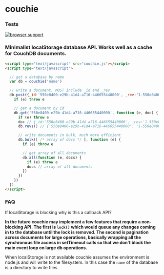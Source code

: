 # couchie

### Tests

[![browser support](https://ci.testling.com/mikeal/couchie.png)](https://ci.testling.com/mikeal/couchie)

### Minimalist localStorage database API. Works well as a cache for CouchDB documents.

```html
<script type="text/javascript" src="couchie.js"></script>
<script type="text/javascript">

  // get a database by name
  var db = couchie('name')

  // write a document, MUST include _id and _rev
  db.post({_id:'550e8400-e29b-41d4-a716-446655440000', _rev:'1-550e8400', data:'test'}, function (e) {
    if (e) throw e

    // get a document by id
    db.get('550e8400-e29b-41d4-a716-446655440000', function (e, doc) {
      if (e) throw e
      doc // {_id:'550e8400-e29b-41d4-a716-446655440000', _rev:'1-550e8400', data:'test'}
      db.revs() // {'550e8400-e29b-41d4-a716-446655440000': '1-550e8400'}

      // write documents in bulk, much more efficient
      db.bulk([ /* array of docs */ ], function (e) {
        if (e) throw e

        // get array of all documents
        db.all(function (e, docs) {
          if (e) throw e
          docs // array of all documents
        })
      })
    })
  })
</script>
```

### FAQ

If localStorage is blocking why is this a callback API?

**In the future couchie may implement a few features that require a non-blocking API. The first is `lock()` which would queue any changes coming in to the database until the lock is removed. The second is pagination across documents for large operations, basically wrapping all the synchronous file access in setTimeout calls so that we don't block the main event loop on large db operations.**

When localStorage is not available couchie assumes the environment is node.js and will write to the filesystem. In this case the `name` of the database is a directory to write files.
